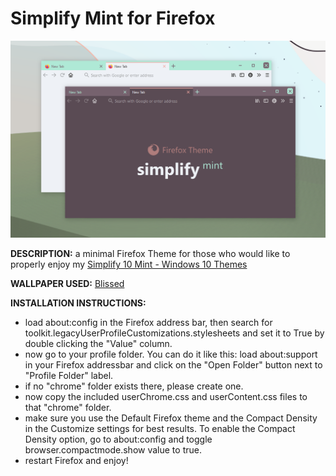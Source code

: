 # Simplify Mint for Firefox

![Header](simplify_mint_for_firefox_preview.png "Simplify Mint for Firefox")

**DESCRIPTION:** a minimal Firefox Theme for those who would like to properly enjoy my [Simplify 10 Mint - Windows 10 Themes](https://gumroad.com/l/OwYEM)

**WALLPAPER USED:** [Blissed](https://gumroad.com/l/FQWog)

**INSTALLATION INSTRUCTIONS:**

- load about:config in the Firefox address bar, then search for toolkit.legacyUserProfileCustomizations.stylesheets and set it to True by double clicking the "Value" column.
- now go to your profile folder. You can do it like this: load about:support in your Firefox addressbar and click on the "Open Folder" button next to "Profile Folder" label.
- if no "chrome" folder exists there, please create one.
- now copy the included userChrome.css and userContent.css files to that "chrome" folder.
- make sure you use the Default Firefox theme and the Compact Density in the Customize settings for best results. To enable the Compact Density option, go to about:config and toggle browser.compactmode.show value to true.
- restart Firefox and enjoy!
